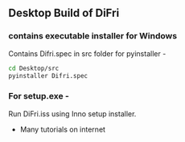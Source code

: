 ## Desktop Build of DiFri

### contains executable installer for Windows 

Contains Difri.spec in src folder for pyinstaller -
```bash
cd Desktop/src
pyinstaller Difri.spec
```

### For setup.exe - 
  Run DiFri.iss using Inno setup installer.
  - Many tutorials on internet

